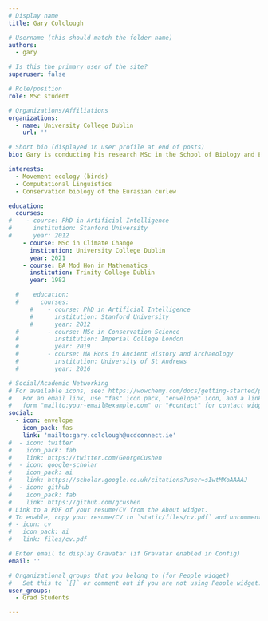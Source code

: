 ```yaml
---
# Display name
title: Gary Colclough

# Username (this should match the folder name)
authors:
  - gary

# Is this the primary user of the site?
superuser: false

# Role/position
role: MSc student

# Organizations/Affiliations
organizations:
  - name: University College Dublin
    url: ''

# Short bio (displayed in user profile at end of posts)
bio: Gary is conducting his research MSc in the School of Biology and Environmental Science at University College Dublin where he is investigating the movement ecology of Eurasian curlew in Ireland with a focus on home range analysis and habitat selection.

interests:
  - Movement ecology (birds)
  - Computational Linguistics
  - Conservation biology of the Eurasian curlew

education:
  courses:
#    - course: PhD in Artificial Intelligence
#      institution: Stanford University
#      year: 2012
    - course: MSc in Climate Change
      institution: University College Dublin
      year: 2021
    - course: BA Mod Hon in Mathematics
      institution: Trinity College Dublin
      year: 1982

  #    education:
  #      courses:
      #    - course: PhD in Artificial Intelligence
      #      institution: Stanford University
      #      year: 2012
  #        - course: MSc in Conservation Science
  #          institution: Imperial College London
  #          year: 2019
  #        - course: MA Hons in Ancient History and Archaeology
  #          institution: University of St Andrews
  #          year: 2016

# Social/Academic Networking
# For available icons, see: https://wowchemy.com/docs/getting-started/page-builder/#icons
#   For an email link, use "fas" icon pack, "envelope" icon, and a link in the
#   form "mailto:your-email@example.com" or "#contact" for contact widget.
social:
  - icon: envelope
    icon_pack: fas
    link: 'mailto:gary.colclough@ucdconnect.ie'
#  - icon: twitter
#    icon_pack: fab
#    link: https://twitter.com/GeorgeCushen
#  - icon: google-scholar
#    icon_pack: ai
#    link: https://scholar.google.co.uk/citations?user=sIwtMXoAAAAJ
#  - icon: github
#    icon_pack: fab
#    link: https://github.com/gcushen
# Link to a PDF of your resume/CV from the About widget.
# To enable, copy your resume/CV to `static/files/cv.pdf` and uncomment the lines below.
# - icon: cv
#   icon_pack: ai
#   link: files/cv.pdf

# Enter email to display Gravatar (if Gravatar enabled in Config)
email: ''

# Organizational groups that you belong to (for People widget)
#   Set this to `[]` or comment out if you are not using People widget.
user_groups:
  - Grad Students

---
```

